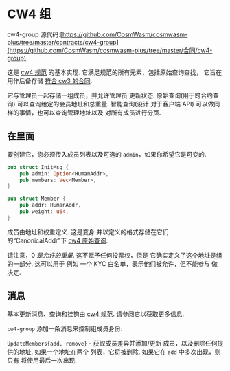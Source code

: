 # CW4 组

cw4-group 源代码:[https://github.com/CosmWasm/cosmwasm-plus/tree/master/contracts/cw4-group](https://github.com/CosmWasm/cosmwasm-plus/tree/master/合同/cw4-group)

这是 [cw4 规范](01-spec.md) 的基本实现.
它满足规范的所有元素，包括原始查询查找，
它旨在用作后备存储
[符合 cw3 的合同](../cw3/01-spec.md).

它与管理员一起存储一组成员，并允许管理员
更新状态. 原始查询(用于跨合约查询)
可以查询给定的会员地址和总重量. 智能查询(设计
对于客户端 API) 可以做同样的事情，也可以查询管理地址以及
对所有成员进行分页.

## 在里面

要创建它，您必须传入成员列表以及可选的
`admin`，如果你希望它是可变的.

```rust
pub struct InitMsg {
    pub admin: Option<HumanAddr>,
    pub members: Vec<Member>,
}

pub struct Member {
    pub addr: HumanAddr,
    pub weight: u64,
}
```

成员由地址和权重定义. 这是变身
并以定义的格式存储在它们的“CanonicalAddr”下
[cw4 原始查询](01-spec.md#raw).

请注意，0 *是允许的重量*. 这不赋予任何投票权，但是
它确实定义了这个地址是组的一部分. 这可以用于
例如 一个 KYC 白名单，表示他们被允许，但不能参与
做决定.

## 消息

基本更新消息、查询和挂钩由
[cw4 规范](01-spec.md). 请参阅它以获取更多信息.

`cw4-group` 添加一条消息来控制组成员身份:

`UpdateMembers{add, remove}` - 获取成员差异并添加/更新
成员，以及删除任何提供的地址. 如果一个地址在两个
列表，它将被删除. 如果它在 `add` 中多次出现，则只有
将使用最后一次出现.
